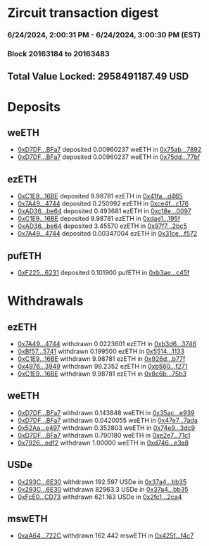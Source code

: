 # Zircuit transaction digest
### 6/24/2024, 2:00:31 PM - 6/24/2024, 3:00:30 PM (EST)
### Block 20163184 to 20163483

## Total Value Locked: 2958491187.49 USD

# Deposits
## weETH
- [0xD7DF...BFa7](https://etherscan.io/address/0xD7DF7E085214743530afF339aFC420c7c720BFa7) deposited 0.00960237 weETH in [0x75ab...7892](https://etherscan.io/tx/0xD7DF7E085214743530afF339aFC420c7c720BFa7)
- [0xD7DF...BFa7](https://etherscan.io/address/0xD7DF7E085214743530afF339aFC420c7c720BFa7) deposited 0.00960237 weETH in [0x75dd...77bf](https://etherscan.io/tx/0xD7DF7E085214743530afF339aFC420c7c720BFa7)
## ezETH
- [0xC1E9...16BE](https://etherscan.io/address/0xC1E96E0df6dc23976B39E578DacF7751Dd2a16BE) deposited 9.98781 ezETH in [0x41fa...d465](https://etherscan.io/tx/0xC1E96E0df6dc23976B39E578DacF7751Dd2a16BE)
- [0x7A49...4744](https://etherscan.io/address/0x7A493Be5c2ce014cD049Bf178a1ac0Db1B434744) deposited 0.250992 ezETH in [0xce4f...c176](https://etherscan.io/tx/0x7A493Be5c2ce014cD049Bf178a1ac0Db1B434744)
- [0xAD36...be64](https://etherscan.io/address/0xAD364Ec7C7960bEb1E2CD401cE5E6927887cbe64) deposited 0.493681 ezETH in [0xc18e...0097](https://etherscan.io/tx/0xAD364Ec7C7960bEb1E2CD401cE5E6927887cbe64)
- [0xC1E9...16BE](https://etherscan.io/address/0xC1E96E0df6dc23976B39E578DacF7751Dd2a16BE) deposited 9.98781 ezETH in [0xdae1...195f](https://etherscan.io/tx/0xC1E96E0df6dc23976B39E578DacF7751Dd2a16BE)
- [0xAD36...be64](https://etherscan.io/address/0xAD364Ec7C7960bEb1E2CD401cE5E6927887cbe64) deposited 3.45570 ezETH in [0x97f7...2bc5](https://etherscan.io/tx/0xAD364Ec7C7960bEb1E2CD401cE5E6927887cbe64)
- [0x7A49...4744](https://etherscan.io/address/0x7A493Be5c2ce014cD049Bf178a1ac0Db1B434744) deposited 0.00347004 ezETH in [0x31ce...f572](https://etherscan.io/tx/0x7A493Be5c2ce014cD049Bf178a1ac0Db1B434744)
## pufETH
- [0xF225...6231](https://etherscan.io/address/0xF225E8ddC7BE05974911c3beF504912b8Ab16231) deposited 0.101900 pufETH in [0xb3ae...c45f](https://etherscan.io/tx/0xF225E8ddC7BE05974911c3beF504912b8Ab16231)
# Withdrawals
## ezETH
- [0x7A49...4744](https://etherscan.io/address/0x7A493Be5c2ce014cD049Bf178a1ac0Db1B434744) withdrawn 0.0223601 ezETH in [0xb3d6...3746](https://etherscan.io/tx/0x7A493Be5c2ce014cD049Bf178a1ac0Db1B434744)
- [0xBf57...5741](https://etherscan.io/address/0xBf57b0879295daAB62E4947D1Ea7A939B7515741) withdrawn 0.199500 ezETH in [0x5514...1133](https://etherscan.io/tx/0xBf57b0879295daAB62E4947D1Ea7A939B7515741)
- [0xC1E9...16BE](https://etherscan.io/address/0xC1E96E0df6dc23976B39E578DacF7751Dd2a16BE) withdrawn 9.98781 ezETH in [0x926d...b77f](https://etherscan.io/tx/0xC1E96E0df6dc23976B39E578DacF7751Dd2a16BE)
- [0x4976...3949](https://etherscan.io/address/0x49761cc4B408Ca7ECA73D075e3fc2A2BBE5A3949) withdrawn 99.2352 ezETH in [0xb560...f271](https://etherscan.io/tx/0x49761cc4B408Ca7ECA73D075e3fc2A2BBE5A3949)
- [0xC1E9...16BE](https://etherscan.io/address/0xC1E96E0df6dc23976B39E578DacF7751Dd2a16BE) withdrawn 9.98781 ezETH in [0x8c6b...75b3](https://etherscan.io/tx/0xC1E96E0df6dc23976B39E578DacF7751Dd2a16BE)
## weETH
- [0xD7DF...BFa7](https://etherscan.io/address/0xD7DF7E085214743530afF339aFC420c7c720BFa7) withdrawn 0.143848 weETH in [0x35ac...e939](https://etherscan.io/tx/0xD7DF7E085214743530afF339aFC420c7c720BFa7)
- [0xD7DF...BFa7](https://etherscan.io/address/0xD7DF7E085214743530afF339aFC420c7c720BFa7) withdrawn 0.0420055 weETH in [0x47e7...7ada](https://etherscan.io/tx/0xD7DF7E085214743530afF339aFC420c7c720BFa7)
- [0x52Aa...e497](https://etherscan.io/address/0x52Aa899454998Be5b000Ad077a46Bbe360F4e497) withdrawn 0.352803 weETH in [0x74e9...3dc9](https://etherscan.io/tx/0x52Aa899454998Be5b000Ad077a46Bbe360F4e497)
- [0xD7DF...BFa7](https://etherscan.io/address/0xD7DF7E085214743530afF339aFC420c7c720BFa7) withdrawn 0.790180 weETH in [0xe2e7...71c1](https://etherscan.io/tx/0xD7DF7E085214743530afF339aFC420c7c720BFa7)
- [0x7926...edf2](https://etherscan.io/address/0x7926637093bC71dcCf43ee8E0EFa1d018f4Dedf2) withdrawn 1.00000 weETH in [0xd746...e3a8](https://etherscan.io/tx/0x7926637093bC71dcCf43ee8E0EFa1d018f4Dedf2)
## USDe
- [0x293C...6E30](https://etherscan.io/address/0x293C6937D8D82e05B01335F7B33FBA0c8e256E30) withdrawn 192.597 USDe in [0x37a4...bb35](https://etherscan.io/tx/0x293C6937D8D82e05B01335F7B33FBA0c8e256E30)
- [0x293C...6E30](https://etherscan.io/address/0x293C6937D8D82e05B01335F7B33FBA0c8e256E30) withdrawn 82963.3 USDe in [0x37a4...bb35](https://etherscan.io/tx/0x293C6937D8D82e05B01335F7B33FBA0c8e256E30)
- [0xFcE0...CD73](https://etherscan.io/address/0xFcE0f75B7adB704fC87b4c5AB88371915bC3CD73) withdrawn 621.163 USDe in [0x2fc1...2ca4](https://etherscan.io/tx/0xFcE0f75B7adB704fC87b4c5AB88371915bC3CD73)
## mswETH
- [0xaA64...722C](https://etherscan.io/address/0xaA64EcDd0bA9D6d31CE13751E4f6A5cfD52a722C) withdrawn 162.442 mswETH in [0x425f...f4c7](https://etherscan.io/tx/0xaA64EcDd0bA9D6d31CE13751E4f6A5cfD52a722C)
